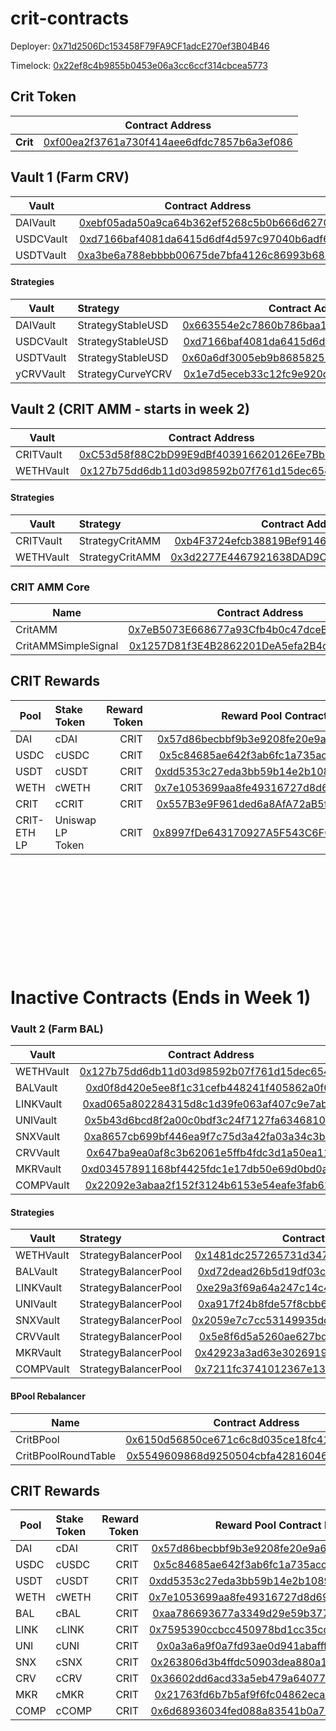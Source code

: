 # crit-contracts

Deployer: [0x71d2506Dc153458F79FA9CF1adcE270ef3B04B46](https://etherscan.io/address/0x71d2506Dc153458F79FA9CF1adcE270ef3B04B46)

Timelock: [0x22ef8c4b9855b0453e06a3cc6ccf314cbcea5773](https://etherscan.io/address/0x22ef8c4b9855b0453e06a3cc6ccf314cbcea5773)

## Crit Token
|     |      Contract Address |
|-----------|:--------------:|
| <b>Crit</b> | [0xf00ea2f3761a730f414aee6dfdc7857b6a3ef086](https://etherscan.io/address/0xf00ea2f3761a730f414aee6dfdc7857b6a3ef086)|


## Vault 1 (Farm CRV)
| Vault    |      Contract Address |
|-----------|:--------------:|
| DAIVault | [0xebf05ada50a9ca64b362ef5268c5b0b666d62701](https://etherscan.io/address/0xebf05ada50a9ca64b362ef5268c5b0b666d62701)|
| USDCVault | [0xd7166baf4081da6415d6df4d597c97040b6adf67](https://etherscan.io/address/0xd7166baf4081da6415d6df4d597c97040b6adf67)|
| USDTVault | [0xa3be6a788ebbbb00675de7bfa4126c86993b6865](https://etherscan.io/address/0xa3be6a788ebbbb00675de7bfa4126c86993b6865)|

#### Strategies
| Vault    | Strategy |     Contract Address |
|-----------|:------------|:----------:|
| DAIVault | StrategyStableUSD | [0x663554e2c7860b786baa19d0e5fbf0c121c25e30](https://etherscan.io/address/0x663554e2c7860b786baa19d0e5fbf0c121c25e30)|
| USDCVault | StrategyStableUSD |[0xd7166baf4081da6415d6df4d597c97040b6adf67](https://etherscan.io/address/0xd7166baf4081da6415d6df4d597c97040b6adf67)|
| USDTVault | StrategyStableUSD | [0x60a6df3005eb9b86858251c21f83c86bba33019e](https://etherscan.io/address/0x60a6df3005eb9b86858251c21f83c86bba33019e)|
| yCRVVault | StrategyCurveYCRV | [0x1e7d5eceb33c12fc9e920d7d3179e1c4396fd2e4](https://etherscan.io/address/0x1e7d5eceb33c12fc9e920d7d3179e1c4396fd2e4)|

## Vault 2 (CRIT AMM - starts in week 2)
| Vault    |      Contract Address |
|-----------|:--------------:|
| CRITVault | [0xC53d58f88C2bD99E9dBf403916620126Ee7BbB64](https://etherscan.io/address/0xC53d58f88C2bD99E9dBf403916620126Ee7BbB64)|
| WETHVault | [0x127b75dd6db11d03d98592b07f761d15dec6544e](https://etherscan.io/address/0x127b75dd6db11d03d98592b07f761d15dec6544e)|

#### Strategies
| Vault    | Strategy |     Contract Address |
|-----------|:------------|:----------:|
| CRITVault | StrategyCritAMM | [0xb4F3724efcb38819Bef914657c70A4e81Ac5aB4F](https://etherscan.io/address/0xb4F3724efcb38819Bef914657c70A4e81Ac5aB4F)|
| WETHVault | StrategyCritAMM |[0x3d2277E4467921638DAD9Cf7432d8605a88765aa](https://etherscan.io/address/0x3d2277E4467921638DAD9Cf7432d8605a88765aa)|

### CRIT AMM Core
| Name    |      Contract Address |
|-----------|:--------------:|
| CritAMM | [0x7eB5073E668677a93Cfb4b0c47dceB745bA18c6D](https://etherscan.io/address/0x7eB5073E668677a93Cfb4b0c47dceB745bA18c6D)|
| CritAMMSimpleSignal | [0x1257D81f3E4B2862201DeA5efa2B4ce43472Ee40](https://etherscan.io/address/0x1257D81f3E4B2862201DeA5efa2B4ce43472Ee40)|


## CRIT Rewards
| Pool    |      Stake Token      |  Reward Token | Reward Pool Contract Link |
|-----------|:----------------------|--------------:|:----------------:|
| DAI  | cDAI | CRIT | [0x57d86becbbf9b3e9208fe20e9a618b828c290d4a](https://etherscan.io/address/0x57d86becbbf9b3e9208fe20e9a618b828c290d4a) |
| USDC  | cUSDC | CRIT | [0x5c84685ae642f3ab6fc1a735accb41e8281f28c0](https://etherscan.io/address/0x5c84685ae642f3ab6fc1a735accb41e8281f28c0) |
| USDT  | cUSDT | CRIT | [0xdd5353c27eda3bb59b14e2b10891424f11cd5828](https://etherscan.io/address/0xdd5353c27eda3bb59b14e2b10891424f11cd5828) |
| WETH  | cWETH | CRIT | [0x7e1053699aa8fe49316727d8d6984e991740cd44](https://etherscan.io/address/0x7e1053699aa8fe49316727d8d6984e991740cd44) |
| CRIT  | cCRIT | CRIT | [0x557B3e9F961ded6a8AfA72aB5f03fb1a2D806260](https://etherscan.io/address/0x557B3e9F961ded6a8AfA72aB5f03fb1a2D806260) |
| CRIT-ETH LP  | Uniswap LP Token | CRIT | [0x8997fDe643170927A5F543C6F053B5D2cC41a9f0](https://etherscan.io/address/0x8997fDe643170927A5F543C6F053B5D2cC41a9f0) |


<br><br><br>
---
<br><br><br>

# Inactive Contracts (Ends in Week 1) 
### Vault 2 (Farm BAL)
| Vault    |      Contract Address |
|-----------|:--------------:|
| WETHVault | [0x127b75dd6db11d03d98592b07f761d15dec6544e](https://etherscan.io/address/0x127b75dd6db11d03d98592b07f761d15dec6544e)|
| BALVault | [0xd0f8d420e5ee8f1c31cefb448241f405862a0f0d](https://etherscan.io/address/0xd0f8d420e5ee8f1c31cefb448241f405862a0f0d)|
| LINKVault | [0xad065a802284315d8c1d39fe063af407c9e7ab8a](https://etherscan.io/address/0xad065a802284315d8c1d39fe063af407c9e7ab8a)|
| UNIVault | [0x5b43d6bcd8f2a00c0bdf3c24f7127fa6346810c9](https://etherscan.io/address/0x5b43d6bcd8f2a00c0bdf3c24f7127fa6346810c9)|
| SNXVault | [0xa8657cb699bf446ea9f7c75d3a42fa03a34c3b33](https://etherscan.io/address/0xa8657cb699bf446ea9f7c75d3a42fa03a34c3b33)|
| CRVVault | [0x647ba9ea0af8c3b62061e5ffb4fdc3d1a50ea11a](https://etherscan.io/address/0x647ba9ea0af8c3b62061e5ffb4fdc3d1a50ea11a)|
| MKRVault | [0xd03457891168bf4425fdc1e17db50e69d0bd0a27](https://etherscan.io/address/0xd03457891168bf4425fdc1e17db50e69d0bd0a27)|
| COMPVault | [0x22092e3abaa2f152f3124b6153e54eafe3fab62d](https://etherscan.io/address/0x22092e3abaa2f152f3124b6153e54eafe3fab62d)|

#### Strategies
| Vault    | Strategy |     Contract Address |
|-----------|:------------|:----------:|
| WETHVault | StrategyBalancerPool | [0x1481dc257265731d3477fb4a421feb1d557b2729](https://etherscan.io/address/0x1481dc257265731d3477fb4a421feb1d557b2729)|
| BALVault | StrategyBalancerPool |[0xd72dead26b5d19df03c0c735f6bc6b90f386c44b](https://etherscan.io/address/0xd72dead26b5d19df03c0c735f6bc6b90f386c44b)|
| LINKVault | StrategyBalancerPool | [0xe29a3f69a64a247c14c445f559b89a5b96881d5c](https://etherscan.io/address/0xe29a3f69a64a247c14c445f559b89a5b96881d5c)|
| UNIVault | StrategyBalancerPool | [0xa917f24b8fde57f8cbb6830c83cab9e8b868539c](https://etherscan.io/address/0xa917f24b8fde57f8cbb6830c83cab9e8b868539c)|
| SNXVault | StrategyBalancerPool |[0x2059e7c7cc53149935dd216419b79255d1395807](https://etherscan.io/address/0x2059e7c7cc53149935dd216419b79255d1395807)|
| CRVVault | StrategyBalancerPool | [0x5e8f6d5a5260ae627bd84edf2be1c4f89f367a70](https://etherscan.io/address/0x5e8f6d5a5260ae627bd84edf2be1c4f89f367a70)|
| MKRVault | StrategyBalancerPool | [0x42923a3ad63e3026919325b34972b5c1f8caab4e](https://etherscan.io/address/0x42923a3ad63e3026919325b34972b5c1f8caab4e)|
| COMPVault | StrategyBalancerPool |[0x7211fc3741012367e1336be8a967873f91de2427](https://etherscan.io/address/0x7211fc3741012367e1336be8a967873f91de2427)|

#### BPool Rebalancer
| Name    |      Contract Address |
|-----------|:--------------:|
| CritBPool | [0x6150d56850ce671c6c8d035ce18fc419d2611b10](https://etherscan.io/address/0x6150d56850ce671c6c8d035ce18fc419d2611b10)|
| CritBPoolRoundTable | [0x5549609868d9250504cbfa42816046ecaf0341de](https://etherscan.io/address/0x5549609868d9250504cbfa42816046ecaf0341de)|


## CRIT Rewards
| Pool    |      Stake Token      |  Reward Token | Reward Pool Contract Link |
|-----------|:----------------------|--------------:|:----------------:|
| DAI  | cDAI | CRIT | [0x57d86becbbf9b3e9208fe20e9a618b828c290d4a](https://etherscan.io/address/0x57d86becbbf9b3e9208fe20e9a618b828c290d4a) |
| USDC  | cUSDC | CRIT | [0x5c84685ae642f3ab6fc1a735accb41e8281f28c0](https://etherscan.io/address/0x5c84685ae642f3ab6fc1a735accb41e8281f28c0) |
| USDT  | cUSDT | CRIT | [0xdd5353c27eda3bb59b14e2b10891424f11cd5828](https://etherscan.io/address/0xdd5353c27eda3bb59b14e2b10891424f11cd5828) |
| WETH  | cWETH | CRIT | [0x7e1053699aa8fe49316727d8d6984e991740cd44](https://etherscan.io/address/0x7e1053699aa8fe49316727d8d6984e991740cd44) |
| BAL  | cBAL | CRIT | [0xaa786693677a3349d29e59b377922aff4ec6bfc4](https://etherscan.io/address/0xaa786693677a3349d29e59b377922aff4ec6bfc4) |
| LINK  | cLINK | CRIT | [0x7595390ccbcc450978bd1cc35cd79d68a3e2b74e](https://etherscan.io/address/0x7595390ccbcc450978bd1cc35cd79d68a3e2b74e) |
| UNI  | cUNI | CRIT | [0x0a3a6a9f0a7fd93ae0d941abafffb9cbb4987816](https://etherscan.io/address/0x0a3a6a9f0a7fd93ae0d941abafffb9cbb4987816) |
| SNX  | cSNX | CRIT | [0x263806d3b4ffdc50903dea880a14372d323dbcb9](https://etherscan.io/address/0x263806d3b4ffdc50903dea880a14372d323dbcb9) |
| CRV  | cCRV | CRIT | [0x36602dd6acd33a5eb479a64077f055f3d54a7633](https://etherscan.io/address/0x36602dd6acd33a5eb479a64077f055f3d54a7633) |
| MKR  | cMKR | CRIT | [0x21763fd6b7b5af9f6fc04862eca213fb751d58d1](https://etherscan.io/address/0x21763fd6b7b5af9f6fc04862eca213fb751d58d1) |
| COMP  | cCOMP | CRIT | [0x6d68936034fed088a83541b0a77a46d6e4f0c4cb](https://etherscan.io/address/0x6d68936034fed088a83541b0a77a46d6e4f0c4cb) |
